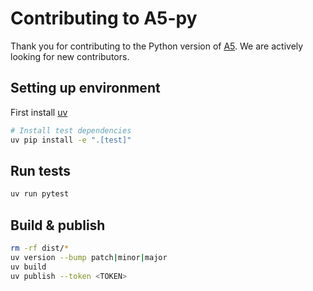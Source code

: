# Contributing to A5-py

Thank you for contributing to the Python version of [A5](https://a5geo.org). We are actively looking for new contributors.

## Setting up environment

First install [uv](https://docs.astral.sh/uv/)

```bash
# Install test dependencies
uv pip install -e ".[test]"
```

## Run tests

```bash
uv run pytest
```

## Build & publish

```bash
rm -rf dist/*
uv version --bump patch|minor|major
uv build
uv publish --token <TOKEN>
```
